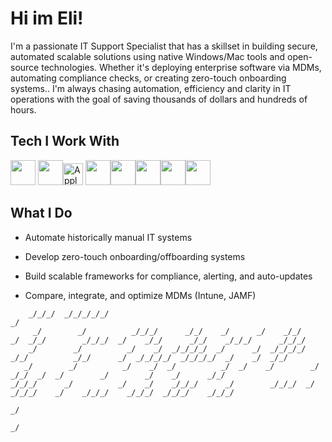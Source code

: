 # Hi im Eli!

I'm a passionate IT Support Specialist that has a skillset in building secure, automated scalable solutions using native Windows/Mac tools and open-source technologies. Whether it's deploying enterprise software via MDMs, automating compliance checks, or creating zero-touch onboarding systems.. I'm always chasing automation, efficiency and clarity in IT operations with the goal of saving thousands of dollars and hundreds of hours.

## Tech I Work With

<img src="https://cdn.jsdelivr.net/gh/devicons/devicon/icons/windows8/windows8-original.svg" width="40"/>  <img src="https://cdn.jsdelivr.net/gh/devicons/devicon/icons/linux/linux-original.svg" width="40"/><img src="https://upload.wikimedia.org/wikipedia/commons/f/fa/Apple_logo_black.svg" alt="Apple Logo" width="32" height="35">
<img src="https://cdn.jsdelivr.net/gh/devicons/devicon/icons/python/python-original.svg" width="40"/><img src="https://cdn.jsdelivr.net/gh/devicons/devicon/icons/bash/bash-original.svg" width="40"/><img src="https://cdn.jsdelivr.net/gh/devicons/devicon/icons/azure/azure-original.svg" width="40"/><img src="https://cdn.jsdelivr.net/gh/devicons/devicon/icons/git/git-original.svg" width="40"/><img src="https://cdn.jsdelivr.net/gh/devicons/devicon/icons/powershell/powershell-original.svg" width="40"/> 
## What I Do

- Automate historically manual IT systems

- Develop zero-touch onboarding/offboarding systems

- Build scalable frameworks for compliance, alerting, and auto-updates

- Compare, integrate, and optimize MDMs (Intune, JAMF)


```                                                                                                                                          
    _/_/_/  _/_/_/_/_/                                                                        _/                                          
     _/        _/          _/_/_/      _/_/    _/      _/    _/_/    _/  _/_/        _/_/_/  _/    _/_/      _/_/    _/_/_/      _/_/_/   
    _/        _/          _/    _/  _/_/_/_/  _/      _/  _/_/_/_/  _/_/          _/_/      _/  _/_/_/_/  _/_/_/_/  _/    _/  _/_/        
   _/        _/          _/    _/  _/          _/  _/    _/        _/                _/_/  _/  _/        _/        _/    _/      _/_/     
_/_/_/      _/          _/    _/    _/_/_/      _/        _/_/_/  _/            _/_/_/    _/    _/_/_/    _/_/_/  _/_/_/    _/_/_/        
                                                                                                                 _/                       
                                                                                                                _/                        
```
